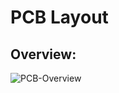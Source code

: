 # PCB Layout

## Overview:
![PCB-Overview](https://gitlab.tu-ilmenau.de/FakMB/QBV/systems/legocity/legocity/blob/master/Hardware%20Documentation/PCB%20Layout/PCB-Pictures/PCB-Overview.jpg)